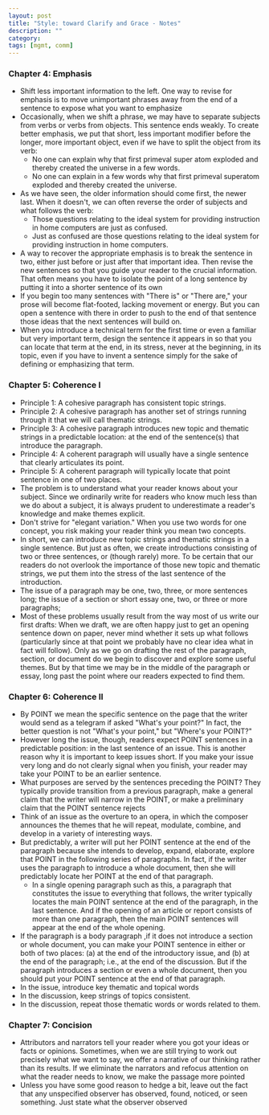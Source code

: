 ```yaml
---
layout: post
title: "Style: toward Clarify and Grace - Notes"
description: ""
category: 
tags: [mgmt, comm]
--- 
```


### Chapter 4: Emphasis

* Shift less important information to the left. One way to revise for emphasis is to move unimportant phrases away from the end of a sentence to expose what you want to emphasize
* Occasionally, when we shift a phrase, we may have to separate subjects from verbs or verbs from objects. This sentence ends weakly. To create better emphasis, we put that short, less important modifier before the longer, more important object, even if we have to split the object from its verb:
  * No one can explain why that first primeval super atom exploded and thereby created the universe in a few words. 
  * No one can explain in a few words why that first primeval superatom exploded and thereby created the universe. 
* As we have seen, the older information should come first, the newer last. When it doesn't, we can often reverse the order of subjects and what follows the verb: 
  * Those questions relating to the ideal system for providing instruction in home computers are just as confused. 
  * Just as confused are those questions relating to the ideal system for providing instruction in home computers. 
* A way to recover the appropriate emphasis is to break the sentence in two, either just before or just after that important idea. Then revise the new sentences so that you guide your reader to the crucial information. That often means you have to isolate the point of a long sentence by putting it into a shorter sentence of its own
* If you begin too many sentences with "There is" or "There are," your prose will become flat-footed, lacking movement or energy. But you can open a sentence with there in order to push to the end of that sentence those ideas that the next sentences will build on. 
* When you introduce a technical term for the first time or even a familiar but very important term, design the sentence it appears in so that you can locate that term at the end, in its stress, never at the beginning, in its topic, even if you have to invent a sentence simply for the sake of defining or emphasizing that term.


### Chapter 5: Coherence I

* Principle 1: A cohesive paragraph has consistent topic strings. 
* Principle 2: A cohesive paragraph has another set of strings running through it that we will call thematic strings. 
* Principle 3: A cohesive paragraph introduces new topic and thematic strings in a predictable location: at the end of 
the sentence(s) that introduce the paragraph. 
* Principle 4: A coherent paragraph will usually have a single sentence that clearly articulates its point.
* Principle 5: A coherent paragraph will typically locate that point sentence in one of two places. 
* The problem is to understand what your reader knows about your subject. Since we ordinarily write for readers who know much less than we do about a subject, it is always prudent to underestimate a reader's knowledge and make themes explicit. 
* Don't strive for "elegant variation." When you use two words for one concept, you risk making your reader think you mean two concepts. 
* In short, we can introduce new topic strings and thematic strings in a single sentence. But just as often, we create introductions consisting of two or three sentences, or (though rarely) more. To be certain that our readers do not overlook the importance of those new topic and thematic strings, we put them into the stress of the last sentence of the introduction. 
* The issue of a paragraph may be one, two, three, or more sentences long; the issue of a section or short essay one, two, or three or more paragraphs; 
* Most of these problems usually result from the way most of us write our first drafts: When we draft, we are often happy just to get an opening sentence down on paper, never mind whether it sets up what follows (particularly since at that point we probably have no clear idea what in fact will follow). Only as we go on drafting the rest of the paragraph, section, or document do we begin to discover and explore some useful themes. But by that time we may be in the middle of the paragraph or essay, long past the point where our readers expected to find them.

### Chapter 6: Coherence II

* By POINT we mean the specific sentence on the page that the writer would send as a telegram if asked "What's your point?" In fact, the better question is not "What's your point," but "Where's your POINT?"
* However long the issue, though, readers expect POINT sentences in a predictable position: in the last sentence of an issue. This is another reason why it is important to keep issues short. If you make your issue very long and do not clearly signal when you finish, your reader may take your POINT to be an earlier sentence. 
* What purposes are served by the sentences preceding the POINT? They typically provide transition from a previous paragraph, make a general claim that the writer will narrow in the POINT, or make a preliminary claim that the POINT sentence rejects
* Think of an issue as the overture to an opera, in which the composer announces the themes that he will repeat, modulate, combine, and develop in a variety of interesting ways. 
* But predictably, a writer will put her POINT sentence at the end of the paragraph because she intends to develop, expand, elaborate, explore that POINT in the following series of paragraphs. In fact, if the writer uses the paragraph to introduce a whole document, then she will predictably locate her POINT at the end of that paragraph. 
  * In a single opening paragraph such as this, a paragraph that constitutes the issue to everything that follows, the writer typically locates the main POINT sentence at the end of the paragraph, in the last sentence. And if the opening of an article or report consists of more than one paragraph, then the main POINT sentences will appear at the end of the whole opening. 
* If the paragraph is a body paragraph ,if it does not introduce a section or whole document, you can make your POINT sentence in either or both of two places: (a) at the end of the introductory issue, and (b) at the end of the paragraph; i.e., at the end of the discussion. But if the paragraph introduces a section or even a whole document, then you should put your POINT sentence at the end of that paragraph. 
* In the issue, introduce key thematic and topical words 
* In the discussion, keep strings of topics consistent.
* In the discussion, repeat those thematic words or words related to them.

### Chapter 7: Concision

* Attributors and narrators tell your reader where you got your ideas or facts or opinions. Sometimes, when we are still trying to work out precisely what we want to say, we offer a narrative of our thinking rather than its results. If we eliminate the narrators and refocus attention on what the reader needs to know, we make the passage more pointed 
* Unless you have some good reason to hedge a bit, leave out the fact that any unspecified observer has observed, found, noticed, or seen something. Just state what the observer observed

